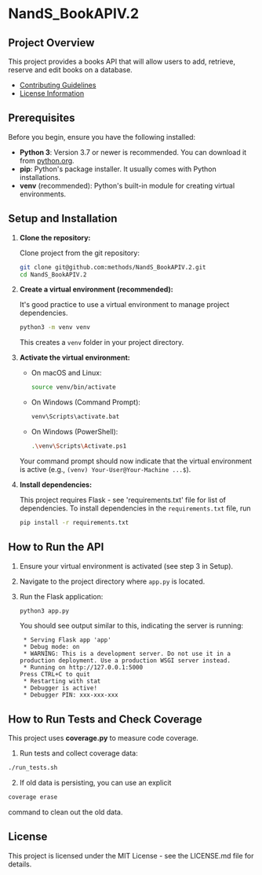 # NandS_BookAPIV.2

## Project Overview

This project provides a books API that will allow users to add, retrieve, reserve and edit books on a database. 

- [Contributing Guidelines](CONTRIBUTING.md)
- [License Information](LICENSE.md)

## Prerequisites

Before you begin, ensure you have the following installed:

*   **Python 3**: Version 3.7 or newer is recommended. You can download it from [python.org](https://www.python.org/downloads/).
*   **pip**: Python's package installer. It usually comes with Python installations.
*   **venv** (recommended): Python's built-in module for creating virtual environments.

## Setup and Installation

1. **Clone the repository:**
    
    Clone project from the git repository:
    ```bash
    git clone git@github.com:methods/NandS_BookAPIV.2.git
    cd NandS_BookAPIV.2
    ```

2.  **Create a virtual environment (recommended):**
    
    It's good practice to use a virtual environment to manage project dependencies.
    ```bash
    python3 -m venv venv
    ```

    This creates a `venv` folder in your project directory.

3.  **Activate the virtual environment:**

    *   On macOS and Linux:
        ```bash
        source venv/bin/activate
        ```
    *   On Windows (Command Prompt):
        ```bash
        venv\Scripts\activate.bat
        ```
    *   On Windows (PowerShell):
        ```bash
        .\venv\Scripts\Activate.ps1
        ```
    Your command prompt should now indicate that the virtual environment is active (e.g., `(venv) Your-User@Your-Machine ...$`).

4.  **Install dependencies:**
    
    This project requires Flask - see 'requirements.txt' file for list of dependencies.
    To install dependencies in the `requirements.txt` file, run 
    ```bash
    pip install -r requirements.txt
    ```

## How to Run the API

1.  Ensure your virtual environment is activated (see step 3 in Setup).
2.  Navigate to the project directory where `app.py` is located.
3.  Run the Flask application:

    ```bash
    python3 app.py
    ```
    You should see output similar to this, indicating the server is running:
    ```
     * Serving Flask app 'app'
     * Debug mode: on
     * WARNING: This is a development server. Do not use it in a production deployment. Use a production WSGI server instead.
     * Running on http://127.0.0.1:5000
    Press CTRL+C to quit
     * Restarting with stat
     * Debugger is active!
     * Debugger PIN: xxx-xxx-xxx
    ```
## How to Run Tests and Check Coverage
This project uses **coverage.py** to measure code coverage.
1. Run tests and collect coverage data:
```bash
./run_tests.sh
```
2. If old data is persisting, you can use an explicit
```bash
coverage erase
```
command to clean out the old data.

## License
This project is licensed under the MIT License - see the LICENSE.md file for details.